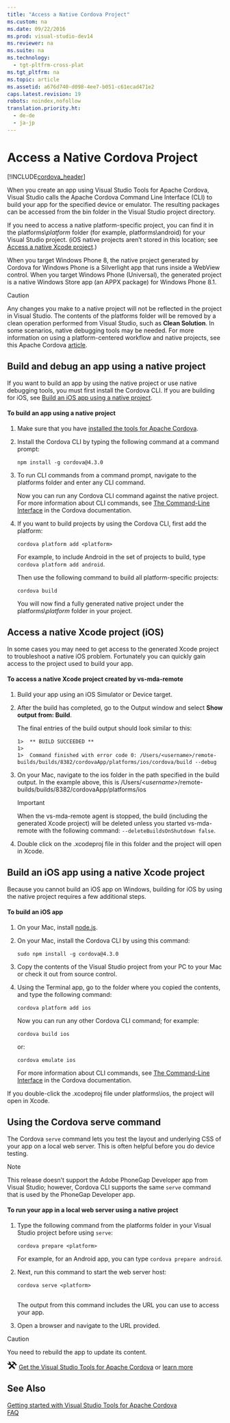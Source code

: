 ```yaml
---
title: "Access a Native Cordova Project"
ms.custom: na
ms.date: 09/22/2016
ms.prod: visual-studio-dev14
ms.reviewer: na
ms.suite: na
ms.technology: 
  - tgt-pltfrm-cross-plat
ms.tgt_pltfrm: na
ms.topic: article
ms.assetid: a676d740-d098-4ee7-b051-c61ecad471e2
caps.latest.revision: 19
robots: noindex,nofollow
translation.priority.ht: 
  - de-de
  - ja-jp
---
```

# Access a Native Cordova Project
[!INCLUDE[cordova_header](../vs140/includes/cordova_header_md.md)]  
  
 When you create an app using Visual Studio Tools for Apache Cordova, Visual Studio calls the Apache Cordova Command Line Interface (CLI) to build your app for the specified device or emulator. The resulting packages can be accessed from the bin folder in the Visual Studio project directory.  
  
 If you need to access a native platform-specific project, you can find it in the platforms\\*platform* folder (for example, platforms\android) for your Visual Studio project. (iOS native projects aren’t stored in this location; see [Access a native Xcode project](#Xcode).)  
  
 When you target Windows Phone 8, the native project generated by Cordova for Windows Phone is a Silverlight app that runs inside a WebView control. When you target Windows Phone (Universal), the generated project is a native Windows Store app (an APPX package) for Windows Phone 8.1.  
  
> [!CAUTION]
>  Any changes you make to a native project will not be reflected in the project in Visual Studio. The contents of the platforms folder will be removed by a clean operation performed from Visual Studio, such as **Clean Solution**. In some scenarios, native debugging tools may be needed. For more information on using a platform-centered workflow and native projects, see this Apache Cordova [article](http://cordova.apache.org/docs/en/5.0.0/guide_overview_index.md.html#Overview).  
  
## Build and debug an app using a native project  
 If you want to build an app by using the native project or use native debugging tools, you must first install the Cordova CLI. If you are building for iOS, see [Build an iOS app using a native project](#iOS).  
  
#### To build an app using a native project  
  
1.  Make sure that you have [installed the tools for Apache Cordova](http://aka.ms/mchm38).  
  
2.  Install the Cordova CLI by typing the following command at a command prompt:  
  
    ```  
    npm install -g cordova@4.3.0  
    ```  
  
3.  To run CLI commands from a command prompt, navigate to the platforms folder and enter any CLI command.  
  
     Now you can run any Cordova CLI command against the native project. For more information about CLI commands, see [The Command-Line Interface](http://cordova.apache.org/docs/en/edge/guide_cli_index.md.html#The%20Command-Line%20Interface) in the Cordova documentation.  
  
4.  If you want to build projects by using the Cordova CLI, first add the platform:  
  
    ```  
    cordova platform add <platform>  
    ```  
  
     For example, to include Android in the set of projects to build, type `cordova platform add android`.  
  
     Then use the following command to build all platform-specific projects:  
  
    ```  
    cordova build  
    ```  
  
     You will now find a fully generated native project under the platforms\\*platform* folder in your project.  
  
##  <a name="Xcode"></a> Access a native Xcode project (iOS)  
 In some cases you may need to get access to the generated Xcode project to troubleshoot a native iOS problem. Fortunately you can quickly gain access to the project used to build your app.  
  
#### To access a native Xcode project created by vs-mda-remote  
  
1.  Build your app using an iOS Simulator or Device target.  
  
2.  After the build has completed, go to the Output window and select **Show output from: Build**.  
  
     The final entries of the build output should look similar to this:  
  
    ```  
    1>  ** BUILD SUCCEEDED **  
    1>    
    1>  Command finished with error code 0: /Users/<username>/remote-builds/builds/8382/cordovaApp/platforms/ios/cordova/build --debug  
    ```  
  
3.  On your Mac, navigate to the ios folder in the path specified in the build output. In the example above, this is /Users/<*username*>/remote-builds/builds/8382/cordovaApp/platforms/ios  
  
    > [!IMPORTANT]
    >  When the vs-mda-remote agent is stopped, the build (including the generated Xcode project) will be deleted unless you started vs-mda-remote with the following command: `--deleteBuildsOnShutdown false`.  
  
4.  Double click on the .xcodeproj file in this folder and the project will open in Xcode.  
  
##  <a name="iOS"></a> Build an iOS app using a native Xcode project  
 Because you cannot build an iOS app on Windows, building for iOS by using the native project requires a few additional steps.  
  
#### To build an iOS app  
  
1.  On your Mac, install [node.js](http://nodejs.org/).  
  
2.  On your Mac, install the Cordova CLI by using this command:  
  
    ```  
    sudo npm install -g cordova@4.3.0  
    ```  
  
3.  Copy the contents of the Visual Studio project from your PC to your Mac or check it out from source control.  
  
4.  Using the Terminal app, go to the folder where you copied the contents, and type the following command:  
  
    ```  
    cordova platform add ios  
    ```  
  
     Now you can run any other Cordova CLI command; for example:  
  
    ```  
    cordova build ios  
    ```  
  
     or:  
  
    ```  
    cordova emulate ios  
    ```  
  
     For more information about CLI commands, see [The Command-Line Interface](http://cordova.apache.org/docs/en/edge/guide_cli_index.md.html#The%20Command-Line%20Interface) in the Cordova documentation.  
  
 If you double-click the .xcodeproj file under platforms\ios, the project will open in Xcode.  
  
## Using the Cordova serve command  
 The Cordova `serve` command lets you test the layout and underlying CSS of your app on a local web server. This is often helpful before you do device testing.  
  
> [!NOTE]
>  This release doesn’t support the Adobe PhoneGap Developer app from Visual Studio; however, Cordova CLI supports the same `serve` command that is used by the PhoneGap Developer app.  
  
#### To run your app in a local web server using a native project  
  
1.  Type the following command from the platforms folder in your Visual Studio project before using `serve`:  
  
    ```  
    cordova prepare <platform>  
    ```  
  
     For example, for an Android app, you can type `cordova prepare android`.  
  
2.  Next, run this command to start the web server host:  
  
    ```  
    cordova serve <platform>  
  
    ```  
  
     The output from this command includes the URL you can use to access your app.  
  
3.  Open a browser and navigate to the URL provided.  
  
> [!CAUTION]
>  You need to rebuild the app to update its content.  
  
 ![Download the tools](../vs140/media/cordova_install_download.png "Cordova_Install_Download") [Get the Visual Studio Tools for Apache Cordova](http://aka.ms/mchm38) or [learn more](https://www.visualstudio.com/cordova-vs.aspx)  
  
## See Also  
 [Getting started with Visual Studio Tools for Apache Cordova](../vs140/get-started-with-visual-studio-tools-for-apache-cordova1.md)   
 [FAQ](http://go.microsoft.com/fwlink/?linkid=398476)